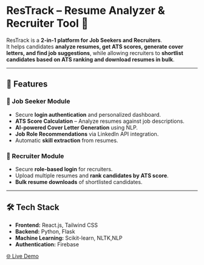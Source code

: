 # ResTrack – Resume Analyzer & Recruiter Tool 🎯

ResTrack is a **2-in-1 platform for Job Seekers and Recruiters**.  
It helps candidates **analyze resumes, get ATS scores, generate cover letters, and find job suggestions**, while allowing recruiters to **shortlist candidates based on ATS ranking and download resumes in bulk**.

---

## 🚀 Features

### 👤 Job Seeker Module
- Secure **login authentication** and personalized dashboard.
- **ATS Score Calculation** – Analyze resumes against job descriptions.
- **AI-powered Cover Letter Generation** using NLP.
- **Job Role Recommendations** via LinkedIn API integration.
- Automatic **skill extraction** from resumes.

### 🏢 Recruiter Module
- Secure **role-based login** for recruiters.
- Upload multiple resumes and **rank candidates by ATS score**.
- **Bulk resume downloads** of shortlisted candidates.

---

## 🛠️ Tech Stack
- **Frontend:** React.js, Tailwind CSS  
- **Backend:** Python, Flask  
- **Machine Learning:** Scikit-learn, NLTK,NLP 
- **Authentication:** Firebase 

[🌐 Live Demo](https://your-live-link.com)
